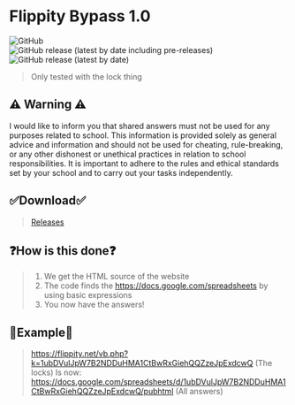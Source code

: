 # Flippity Bypass 1.0
![GitHub](https://img.shields.io/github/license/takoda121/Flippity-Bypass)  
![GitHub release (latest by date including pre-releases)](https://img.shields.io/github/v/release/takoda121/Flippity-Bypass?include_prereleases)![GitHub release (latest by date)](https://img.shields.io/github/v/release/takoda121/Flippity-Bypass)
> Only tested with the lock thing
## ⚠️ Warning ⚠️
I would like to inform you that shared answers must not be used for any purposes related to school. This information is provided solely as general advice and information and should not be used for cheating, rule-breaking, or any other dishonest or unethical practices in relation to school responsibilities. It is important to adhere to the rules and ethical standards set by your school and to carry out your tasks independently.
## ✅Download✅
> [Releases](https://github.com/takoda121/Flippity-Bypass/releases/)
## ❓How is this done❓
> 1) We get the HTML source of the website  
> 2) The code finds the https://docs.google.com/spreadsheets by using basic expressions  
> 3) You now have the answers!  
## 🤯Example🤯
> https://flippity.net/vb.php?k=1ubDVulJpW7B2NDDuHMA1CtBwRxGiehQQZzeJpExdcwQ  (The locks)
Is now:
> https://docs.google.com/spreadsheets/d/1ubDVulJpW7B2NDDuHMA1CtBwRxGiehQQZzeJpExdcwQ/pubhtml (All answers)
